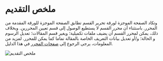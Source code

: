 # ملخص التقديم

وتكاد الصفحة الموجزة لورقة تحرير القسم تطابق الصفحة الموجزة للورقة المقدمة من المحرر. باستثناء أن محرر القسم لا يستطيع الوصول إلى قسم تعيين المحررين. وبخلاف ذلك، يمكن لمحرر القسم أن يضيف ملفات تكميلية؛ ويغير قسم المقالات؛ تعديل الرسوم و الحالة؛ و/أو تعديل بيانات التعريف الخاصة بالمقالة تماما كما يمكن للمحرر. لمزيد من المعلومات، يرجى الرجوع إلى [صفحات المحرر](https://docs.pkp.sfu.ca/learning-ojs-2/en/submissions) في هذا الدليل.

![ملخص التقديم](images/chapter8/section_4rev.png) 